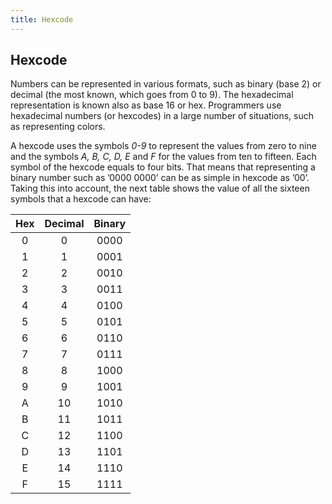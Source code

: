 ```yaml
---
title: Hexcode
---
```

## Hexcode

Numbers can be represented in various formats, such as binary (base 2) or decimal (the most known, which goes from 0 to 9). The hexadecimal representation is known also as base 16 or hex. Programmers use hexadecimal numbers (or hexcodes) in a large number of situations, such as representing colors.

A hexcode uses the symbols *0-9* to represent the values from zero to nine and the symbols *A, B, C, D, E* and *F* for the values from ten to fifteen. Each symbol of the hexcode equals to four bits. That means that representing a binary number such as ’0000 0000’ can be as simple in hexcode as ’00’. Taking this into account, the next table shows the value of all the sixteen symbols that a hexcode can have:

| Hex  | Decimal | Binary |
| :--: | :-----: | :----: |
| 0 | 0 | 0000 |
| 1 | 1 | 0001 |
| 2 | 2 | 0010 |
| 3 | 3 | 0011 |
| 4 | 4 | 0100 |
| 5 | 5 | 0101 |
| 6 | 6 | 0110 |
| 7 | 7 | 0111 |
| 8 | 8 | 1000 |
| 9 | 9 | 1001 |
| A | 10 | 1010 |
| B | 11 | 1011 |
| C | 12 | 1100 |
| D | 13 | 1101 |
| E | 14 | 1110 |
| F | 15 | 1111 |
